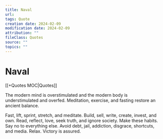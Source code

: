 ```yaml
---
title: Naval
url: 
tags: Quote
creation date: 2024-02-09
modification date: 2024-02-09
attribution: ""
fileClass: Quotes
source: ""
topics: ""
---
```


# Naval

[[+Quotes MOC|Quotes]]

The modern mind is overstimulated and the modern body is understimulated and overfed. Meditation, exercise, and fasting restore an ancient balance.

Fast, lift, sprint, stretch, and meditate. Build, sell, write, create, invest, and own. Read, reflect, love, seek truth, and ignore society. Make these habits. Say no to everything else. Avoid debt, jail, addiction, disgrace, shortcuts, and media. Relax. Victory is assured.
